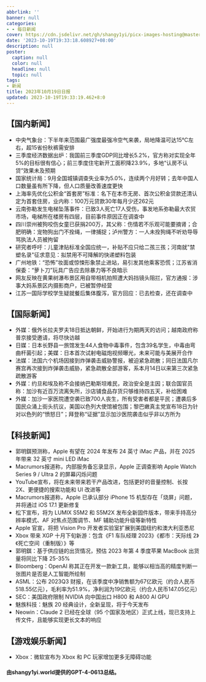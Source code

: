 ```yaml
---
abbrlink: ''
banner: null
categories:
- - 每日新闻
cover: https://cdn.jsdelivr.net/gh/shangy1yi/picx-images-hosting@master/xw.1a15yyeng45c.webp
date: '2023-10-19T19:33:18.608927+08:00'
description: null
poster:
  caption: null
  color: null
  headline: null
  topic: null
tags:
- 新闻
title: 2023年10月19日日报
updated: 2023-10-19T19:33:19.462+8:0
---
```

## 【国内新闻】

* 中央气象台：下半年来范围最广强度最强冷空气来袭，局地降温可达15℃左右，超15省份秋裤需安排
* 三季度经济数据出炉：我国前三季度GDP同比增长5.2%，官方称对实现全年5%的目标很有信心；前三季度住宅新开工面积降23.9%，多地“认房不认贷”效果未及预期
* 国家统计局：9月全国城镇调查失业率为5.0%，连续两个月好转；去年中国人口数量虽有所下降，但人口质量改善速度更快
* 上海率先优化公积金“首套房”标准：名下在本市无房、首次公积金贷款还清认定为首套住房，业内称：100万元贷款30年每月少还262元
* 云南弥勒发生电梯坠落事件：已致3人死亡17人受伤，事发地系弥勒最大农贸市场，电梯所在楼房有四层，目前事件原因正在调查中
* 四川崇州被狗咬伤女童已获捐200万，其父称：伤情若不乐观可能要摘肾；合肥明确：宠物狗出门不拴绳，一律捕捉；泸州警方：一人未拴狗绳不听劝导辱骂执法人员被拘留
* 研究者呼吁：儿童津贴标准全国应统一，补贴不应只给二孩三孩；河南就"禁塑名录"征求意见：拟禁用不可降解的快递塑料包装
* 广州地铁：“恐怖”妆面或惊悚形象禁止进站，易引发其他乘客恐慌；江苏省消保委：“萝卜刀”玩具广告应去除暴力等不良暗示
* 网友反映在黄果树瀑布景区用自带相机拍照遭大妈挡镜头阻拦，官方通报：涉事大妈系景区内摄影商户，已被暂停经营
* 江苏一国际学校学生疑就餐后集体腹泻，官方回应：已去检查，还在调查中

## 【国际新闻】

* 外媒：俄外长拉夫罗夫18日抵达朝鲜，开始进行为期两天的访问；越南政府称普京接受邀请，将尽快访越
* 日媒：日本长野县一旅馆发生44人食物中毒事件，包含39名学生，中毒由弯曲杆菌引起；美媒：日本首次试射电磁炮视频曝光，未来可能与美展开合作
* 法媒：法国六个机场因接到炸弹袭击威胁警报，被迫紧急疏散；同日法国凡尔赛宫再次接到炸弹袭击威胁，紧急疏散全部游客，系本月14日以来第三次紧急疏散游客
* 外媒：约旦和埃及称不会接纳巴勒斯坦难民，政治安全是主因；联合国官员称：加沙有近百万流离失所，沙店铺食品存货只够维持四五天，补给困难
* 外媒：加沙一家医院遭空袭已致700人丧生，所有受害者都是平民；遭袭后多国民众涌上街头抗议，美国以色列大使馆被包围；黎巴嫩真主党宣布18日为针对以色列的“愤怒日”；拜登称“证据”显示加沙医院袭击似乎非以方所为

## 【科技新闻】

* 郭明錤预测称，Apple 有望在 2024 年发布 24 英寸 iMac 产品，并在 2025 年带来 32 英寸 mini LED iMac
* Macrumors报道称，内部服务备忘录显示，Apple 正调查影响 Apple Watch Series 9 / Ultra 2 的屏幕闪烁问题
* YouTube宣布，将在未来带来若干产品改进，包括更好的音量控制、长按 2X、更便捷的搜索功能和 UI 改进等
* Macrumors报道称，Apple 已承认部分 iPhone 15 机型存在「烧屏」问题，并将通过 iOS 17.1 更新修复
* 松下宣布，将为 LUMIX S5M2 和 S5M2X 发布全新固件版本，带来手持高分辨率模式、AF 对焦点范围调节、MF 辅助功能升级等新特性
* Apple 官宣，将把 Vision Pro 开发者实验室扩展到美国纽约和澳大利亚悉尼
* Xbox 带来 XGP 十月下旬新游：包含《F1 车队经理 2023》《都市：天际线 2》《死亡空间（重制版）》等
* 郭明錤：基于供应链的出货情况，预估 2023 年第 4 季度苹果 MacBook 出货量将同比下降 25-35%
* Bloomberg：OpenAI 称其正在开发一款新工具，能够以相当高的精度判断一张图片是否是人工智能所绘制
* ASML：公布 2023Q3 财报，在该季度中净销售额为67亿欧元（约合人民币518.55亿元），毛利率为51.9%，净利润为19亿欧元（约合人民币147.05亿元）
* SEC：美国政府限制 NVIDIA 向中国出口 H800 和 A800 AI GPU
* 魅族科技：魅族 20 经典设计，全新呈现，将于今天发布
* Neowin：Claude 2 已经在全球（95 个国家及地区）正式上线，现已支持上传文件，且能够实现更长文本的响应

## 【游戏娱乐新闻】

* Xbox：微软宣布为 Xbox 和 PC 玩家增加更多无障碍功能

#### 由shangy1yi.world提供的GPT-4-0613总结。
